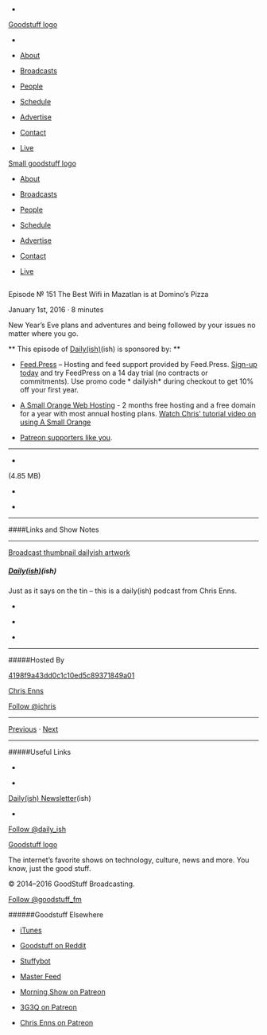 

-
[Goodstuff logo](http://www.goodstuff.fm/)[](/assets/goodstuff_logo-17c1fe6f378352de5d7345f76152130b.svg)

-


-  [About](/about)

-  [Broadcasts](/broadcasts)

-  [People](/people)

-  [Schedule](/schedule)

-  [Advertise](/advertise)

-  [Contact](/contact)

-  [Live](/live)


[Small goodstuff logo](http://www.goodstuff.fm/)[](/assets/small_goodstuff_logo-bf032e72b9ec41494f4d90905f1ad619.svg)


-  [About](/about)

-  [Broadcasts](/broadcasts)

-  [People](/people)

-  [Schedule](/schedule)

-  [Advertise](/advertise)

-  [Contact](/contact)

-  [Live](/live)


##
Episode № 151
The Best Wifi in Mazatlan is at Domino’s Pizza


January 1st, 2016
·
8
minutes


New Year’s Eve plans and adventures and being followed by your issues no matter where you go.


**
This episode of
[Daily(ish)](/dailyish)(ish)
is sponsored by:
**


-  [Feed.Press](http://feed.press/dailyish) – Hosting and feed support provided by Feed.Press.  [Sign-up today](http://feed.press/dailyish) and try FeedPress on a 14 day trial (no contracts or commitments). Use promo code * dailyish* during checkout to get 10% off your first year.

-  [A Small Orange Web Hosting](http://asmallorange.7eer.net/c/144877/177701/3107) - 2 months free hosting and a free domain for a year with most annual hosting plans.  [Watch Chris' tutorial video on using A Small Orange](https://www.youtube.com/watch?v=_dQr69-dkbU)

-  [Patreon supporters like you](http://www.patreon.com/ichris).


------------------------------


-
[](http://podcasts-1.feedpress.co/10587/dailyish-151.mp3)(4.85 MB)

-
[](http://twitter.com/intent/tweet?text=Daily(ish)%20%E2%84%96%20151%20on%20@goodstuff_fm%20-%20http://goodstuff.fm/dailyish/151)

-
[](http://www.facebook.com/sharer/sharer.php?u=http://goodstuff.fm/dailyish/151)


------------------------------


####Links and Show Notes


------------------------------


[Broadcast thumbnail dailyish artwork](/dailyish)[](https://goodstuffs3.s3.amazonaws.com/uploads/broadcast/image/22/broadcast_thumbnail_dailyish_artwork.png)

##### [Daily(ish)](/dailyish)(ish)


Just as it says on the tin – this is a daily(ish) podcast from Chris Enns.

-
[](https://itunes.apple.com/ca/podcast/pdcst/id815675012)

-
[](http://feeds.goodstuff.fm/dailyish)

-
[](mailto:chris@goodstuff.fm?cc=sponsorship%40goodstuff.fm&subject=%5BGoodStuff%20FM%5D%20Sponsorship%20Inquiry%20for%20Daily%28ish%29)


------------------------------


#####Hosted By


[4198f9a43dd0c1c10ed5c89371849a01](/people/chris-enns)[](http://gravatar.com/avatar/4198f9a43dd0c1c10ed5c89371849a01.png?s=300&r=pg)

[Chris Enns](/people/chris-enns)


[Follow @ichris](https://twitter.com/ichris)


------------------------------


[Previous](/dailyish/150)
·
[Next](/dailyish/152)


------------------------------


#####Useful Links

-
[](mailto:chris@goodstuff.fm?subject=%5BGoodstuff%20FM%5D%20Feedback%20for%20Daily%28ish%29)

-
[Daily(ish) Newsletter](http://www.goodstuff.fm/dailyish/newsletter)(ish)


-
[Follow @daily_ish](https://twitter.com/daily_ish)


[Goodstuff logo](http://www.goodstuff.fm/)[](/assets/goodstuff_logo-17c1fe6f378352de5d7345f76152130b.svg)


The internet’s favorite shows on technology, culture, news and more. You know, just the good stuff.


© 2014–2016 GoodStuff Broadcasting.

[Follow @goodstuff_fm](https://twitter.com/goodstufffm)


######Goodstuff Elsewhere

-  [iTunes](https://itunes.apple.com/us/artist/goodstuff-fm/id843385597?mt=2)

-  [Goodstuff on Reddit](https://www.reddit.com/r/Goodstuff_fm/)

-  [Stuffybot](http://stuffybot.goodstuff.fm)

-  [Master Feed](/master/feed)

-  [Morning Show on Patreon](https://www.patreon.com/morningshow)

-  [3G3Q on Patreon](https://www.patreon.com/3g3q)

-  [Chris Enns on Patreon](https://www.patreon.com/ichris)
